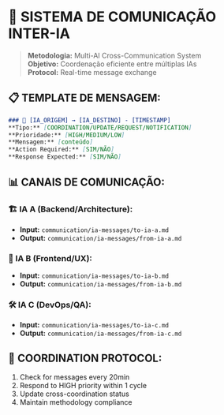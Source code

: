 # 🤝 SISTEMA DE COMUNICAÇÃO INTER-IA

> **Metodologia:** Multi-AI Cross-Communication System  
> **Objetivo:** Coordenação eficiente entre múltiplas IAs  
> **Protocol:** Real-time message exchange

## 📋 **TEMPLATE DE MENSAGEM:**

```markdown
### 🤖 [IA_ORIGEM] → [IA_DESTINO] - [TIMESTAMP]
**Tipo:** [COORDINATION/UPDATE/REQUEST/NOTIFICATION]
**Prioridade:** [HIGH/MEDIUM/LOW]
**Mensagem:** [conteúdo]
**Action Required:** [SIM/NÃO]
**Response Expected:** [SIM/NÃO]
```

## 📊 **CANAIS DE COMUNICAÇÃO:**

### **🏗️ IA A (Backend/Architecture):**
- **Input:** `communication/ia-messages/to-ia-a.md`
- **Output:** `communication/ia-messages/from-ia-a.md`

### **🎨 IA B (Frontend/UX):**
- **Input:** `communication/ia-messages/to-ia-b.md`
- **Output:** `communication/ia-messages/from-ia-b.md`

### **🛠️ IA C (DevOps/QA):**
- **Input:** `communication/ia-messages/to-ia-c.md`
- **Output:** `communication/ia-messages/from-ia-c.md`

## 🔄 **COORDINATION PROTOCOL:**
1. Check for messages every 20min
2. Respond to HIGH priority within 1 cycle
3. Update cross-coordination status
4. Maintain methodology compliance
